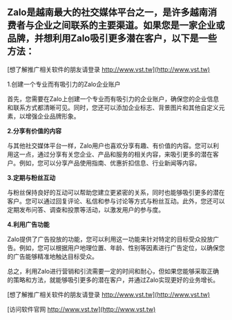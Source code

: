 ## **Zalo是越南最大的社交媒体平台之一，是许多越南消费者与企业之间联系的主要渠道。如果您是一家企业或品牌，并想利用Zalo吸引更多潜在客户，以下是一些方法：**

[想了解推广相关软件的朋友请登录 http://www.vst.tw](http://www.vst.tw)

1.创建一个专业而有吸引力的Zalo企业账户

首先，您需要在Zalo上创建一个专业而有吸引力的企业账户，确保您的企业信息和联系方式都清晰可见。同时，您还可以添加企业标志、背景图片和其他自定义元素，以增强企业品牌形象。

**2.分享有价值的内容**

与其他社交媒体平台一样，Zalo用户也喜欢分享有趣、有价值的内容。您可以利用这一点，通过分享有关您企业、产品和服务的相关内容，来吸引更多的潜在客户。例如，您可以分享产品使用指南、优惠折扣信息、行业新闻等内容。

**3.定期与粉丝互动**

与粉丝保持良好的互动可以帮助您建立更紧密的关系，同时也能够吸引更多的潜在客户。您可以通过回复评论、私信和参与讨论等方式与粉丝互动。此外，您还可以定期发布问答、调查和投票等活动，以激发用户的参与度。

**4.利用广告功能**

Zalo提供了广告投放的功能，您可以利用这一功能来针对特定的目标受众投放广告。例如，您可以根据用户地理位置、年龄、性别等因素进行广告定位，以确保您的广告能够精准地触达目标受众。

总之，利用Zalo进行营销和引流需要一定的时间和耐心，但如果您能够采取正确的策略和方法，就能够吸引更多的潜在客户，并通过Zalo实现更好的业务增长。

[想了解推广相关软件的朋友请登录 http://www.vst.tw](http://www.vst.tw)


[访问软件官网 http://www.vst.tw](http://www.vst.tw)
